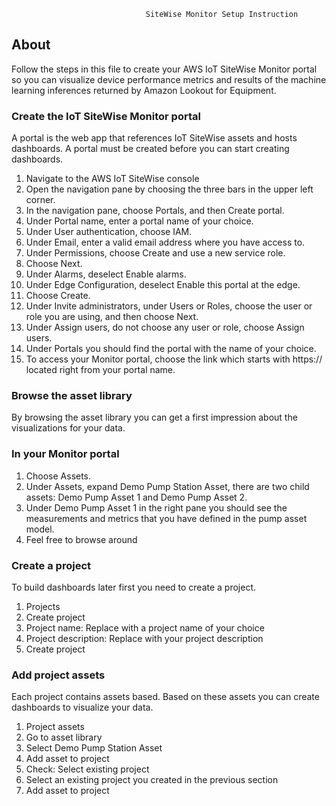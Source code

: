                                   SiteWise Monitor Setup Instruction
## About

Follow the steps in this file to create your AWS IoT SiteWise Monitor portal so you can visualize device performance metrics and results of the machine learning inferences returned by Amazon Lookout for Equipment.

### Create the IoT SiteWise Monitor portal 

A portal is the web app that references IoT SiteWise assets and hosts dashboards. A portal must be created before you can start creating dashboards.

1.	Navigate to the AWS IoT SiteWise console
2.	Open the navigation pane by choosing the three bars in the upper left corner.
3.	In the navigation pane, choose Portals, and then Create portal.
4.	Under Portal name, enter a portal name of your choice.
5.	Under User authentication, choose IAM.
6.	Under Email, enter a valid email address where you have access to.
7.	Under Permissions, choose Create and use a new service role.
8.	Choose Next.
9.	Under Alarms, deselect Enable alarms.
10.	Under Edge Configuration, deselect Enable this portal at the edge.
11.	Choose Create.
12.	Under Invite administrators, under Users or Roles, choose the user or role you are using, and then choose Next.
13.	Under Assign users, do not choose any user or role, choose Assign users.
14.	Under Portals you should find the portal with the name of your choice.
15.	To access your Monitor portal, choose the link which starts with https:// located right from your portal name.

### Browse the asset library 

By browsing the asset library you can get a first impression about the visualizations for your data.

### In your Monitor portal

1.	Choose Assets.
2.	Under Assets, expand Demo Pump Station Asset, there are two child assets: Demo Pump Asset 1 and Demo Pump Asset 2.
3.	Under Demo Pump Asset 1 in the right pane you should see the measurements and metrics that you have defined in the pump asset model.
4.	Feel free to browse around

### Create a project 

To build dashboards later first you need to create a project.

1.	Projects
2.	Create project
3.	Project name: Replace with a project name of your choice
4.	Project description: Replace with your project description
5.	Create project

### Add project assets 

Each project contains assets based. Based on these assets you can create dashboards to visualize your data.

1.	Project assets
2.	Go to asset library
3.	Select Demo Pump Station Asset
4.	Add asset to project
5.	Check: Select existing project
6.	Select an existing project you created in the previous section
7.	Add asset to project